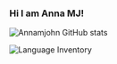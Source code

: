 ### Hi I am Anna MJ!



![Annamjohn GitHub stats](https://github-readme-stats.vercel.app/api/?username=Annamjohn&show_icons=true&title_color=fff&icon_color=79ff97&text_color=9f9f9f&bg_color=151515)

![Language Inventory](https://github-readme-stats.vercel.app/api/top-langs/?username=Annamjohn)



